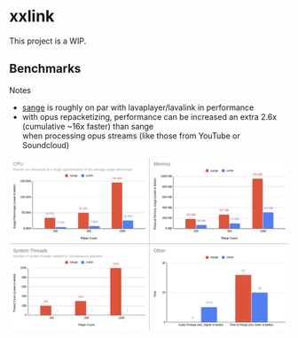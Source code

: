# xxlink
This project is a WIP.

## Benchmarks

Notes
- [sange](https://github.com/davidzeng0/sange) is roughly on par with lavaplayer/lavalink in performance
- with opus repacketizing, performance can be increased an extra 2.6x (cumulative ~16x faster) than sange<br>when processing opus streams (like those from YouTube or Soundcloud)

![](assets/benchmarks.png)